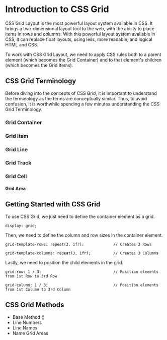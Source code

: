 # Introduction to CSS Grid

CSS Grid Layout is the most powerful layout system available in CSS. It brings a two-dimensional layout tool to the web, with the ability to place items in rows and columns. With this powerful layout system available in CSS, it can replace float layouts, using less, more readable, and logical HTML and CSS.

To work with CSS Grid Layout, we need to apply CSS rules both to a parent element (which becomes the Grid Container) and to that element's children (which becomes the Grid Items).

## CSS Grid Terminology

Before diving into the concepts of CSS Grid, it is important to understand the terminology as the terms are conceptually similar. Thus, to avoid confusion, it is worthwhile spending a few minutes understanding the CSS Grid Terminology.

### Grid Container

### Grid Item

### Grid Line

### Grid Track

### Grid Cell

#### Grid Area

## Getting Started with CSS Grid

To use CSS Grid, we just need to define the container element as a grid.

```
display: grid;
```

Then, we need to define the column and row sizes in the container element.

```
grid-template-rows: repeat(3, 1fr);             // Creates 3 Rows

grid-template-columns: repeat(3, 1fr);          // Creates 3 Columns
```

Lastly, we need to position the child elements in the grid.

```
grid-row: 1 / 3;                                // Position elements from 1st Row to 3rd Row

grid-column: 1 / 3;                             // Position elements from 1st Column to 3rd Column
```

## CSS Grid Methods

- Base Method ()
- Line Numbers
- Line Names
- Name Grid Areas